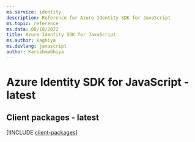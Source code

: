 ```yaml
---
ms.service: identity
description: Reference for Azure Identity SDK for JavaScript
ms.topic: reference
ms.data: 08/18/2022
title: Azure Identity SDK for JavaScript
ms.author: kaghiya
ms.devlang: javascript
author: KarishmaGhiya
---
```

# Azure Identity SDK for JavaScript - latest

## Client packages - latest
[!INCLUDE [client-packages](identity-client-index.md)]
